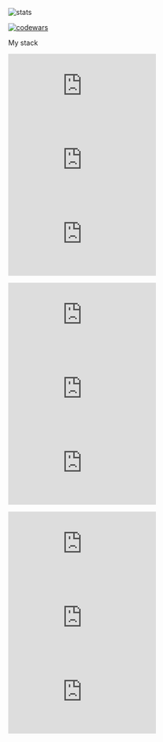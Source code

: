 
![stats](https://github-readme-stats.vercel.app/api?username=kee-reall&show_icons=true&bg_color=003&title_color=fff&text_color=ffffff&icon_color=#b531c1)

[![codewars](https://www.codewars.com/users/KeeREAL/badges/large)](https://www.codewars.com/users/KeeREAL)

My stack

![nodeJS](https://icon-icons.com/downloadimage.php?id=146411&root=2415/ICO/128/&file=nodejs_original_logo_icon_146411.ico)
![TypeScript](https://icon-icons.com/downloadimage.php?id=146317&root=2415/ICO/128/&file=typescript_original_logo_icon_146317.ico)
![JavaScript](https://icon-icons.com/downloadimage.php?id=130900&root=2108/ICO/512/&file=javascript_icon_130900.ico)

![express](https://icon-icons.com/downloadimage.php?id=169186&root=2699/ICO/128/&file=expressjs_logo_icon_169186.ico)
![nestJS](https://icon-icons.com/downloadimage.php?id=168087&root=2699/ICO/128/&file=nestjs_logo_icon_168087.ico)
![react](https://icon-icons.com/downloadimage.php?id=146374&root=2415/ICO/512/&file=react_original_logo_icon_146374.ico)

![linux](https://icon-icons.com/downloadimage.php?id=8794&root=46/ICO/128/&file=linux_penguin_animal_9362.ico)
![mongoDB](https://icon-icons.com/downloadimage.php?id=146425&root=2415/ICO/128/&file=mongodb_original_wordmark_logo_icon_146425.ico)
![docker](https://icon-icons.com/downloadimage.php?id=130643&root=2107/ICO/128/&file=file_type_docker_icon_130643.ico)
<!--
**Kee-Reall/Kee-Reall** is a ✨ _special_ ✨ repository because its `README.md` (this file) appears on your GitHub profile.

Here are some ideas to get you started:

- 🔭 I’m currently working on ...
- 🌱 I’m currently learning ...
- 👯 I’m looking to collaborate on ...
- 🤔 I’m looking for help with ...
- 💬 Ask me about ...
- 📫 How to reach me: ...
- 😄 Pronouns: ...
- ⚡ Fun fact: ...
-->
